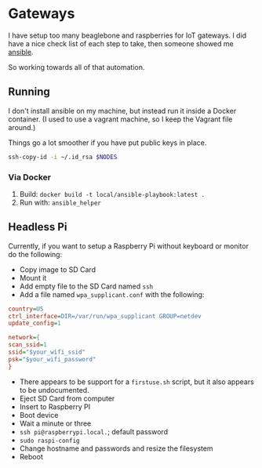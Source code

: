 # Gateways

I have setup too many beaglebone and raspberries for IoT gateways.  I did have a
nice check list of each step to take, then someone showed me [ansible](https://www.ansible.com).

So working towards all of that automation.

## Running

I don't install ansible on my machine, but instead run it inside a Docker container.
(I used to use a vagrant machine, so I keep the Vagrant file around.)

Things go a lot smoother if you have put public keys in place.

```sh
ssh-copy-id -i ~/.id_rsa $NODES
```

### Via Docker

1. Build: `docker build -t local/ansible-playbook:latest .`
2. Run with: `ansible_helper`

## Headless Pi

Currently, if you want to setup a Raspberry Pi without keyboard or monitor do the following:

- Copy image to SD Card
- Mount it
- Add empty file to the SD Card named `ssh`
- Add a file named `wpa_supplicant.conf` with the following:

```cfg
country=US
ctrl_interface=DIR=/var/run/wpa_supplicant GROUP=netdev
update_config=1

network={
scan_ssid=1
ssid="$your_wifi_ssid"
psk="$your_wifi_password"
}
```

- There appears to be support for a `firstuse.sh` script, but it also appears to be undocumented.
- Eject SD Card from computer
- Insert to Raspberry PI
- Boot device
- Wait a minute or three
- `ssh pi@raspberrypi.local.`; default password
- `sudo raspi-config`
- Change hostname and passwords and resize the filesystem
- Reboot
